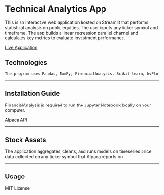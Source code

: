 # Technical Analytics App

This is an interactive web application hosted on Streamlit that performs statistical analysis on public equities. The user inputs any ticker symbol and timeframe. The app builds a linear regression parallel channel and calculates key metrics to evaluate investment performance.

[Live Application](https://share.streamlit.io/pac1226/stock-analytics-app/main/stocks-ml.py)


## Technologies

```python
The program uses Pandas, NumPy, FinancialAnalysis, Scikit-learn, hvPlot, Matplotlib, and sevaral custom built functions. 
```
---

## Installation Guide

FinancialAnalysis is required to run the Jupyter Notebook locally on your computer.

[Alpaca API](https://alpaca.markets/datb)

---

## Stock Assets

The application aggregates, cleans, and runs models on timeseries price data collected on any ticker symbol that Alpaca reports on.

---

## Usage

MIT License
